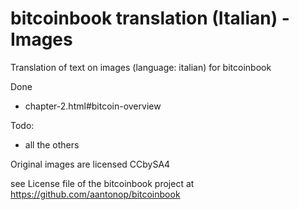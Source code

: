 # bitcoinbook translation (Italian) - Images
Translation of text on images (language: italian) for bitcoinbook

Done
- chapter-2.html#bitcoin-overview


Todo:
- all the others



Original images are licensed CCbySA4

see License file of the bitcoinbook project at https://github.com/aantonop/bitcoinbook
